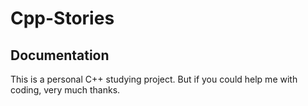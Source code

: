 # Cpp-Stories

Documentation
-------------

This is a personal C++ studying project. But if you could help me with coding, very much thanks.